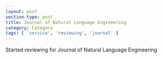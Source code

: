 ```yaml
---
layout: post
section-type: post
title: Journal of Natural Language Engineering
category: Category
tags: [ 'service', 'reviewing', 'journal' ]
---
```

Started reviewing for Journal of Natural Language Engineering

